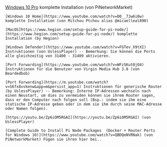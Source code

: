 

   [Windows 10 Pro](https://www.youtube.com/watch?v=QBDQeNVRNak) komplette Installation (von PiNetworkMarket)

    [Windows 10 Home](https://www.youtube.com/watch?v=D0__7Jw6i0w) komplette Installation (von Mitchou Ptchou alias @micaelleal890)

    [MacOS]https://www.hegion.com/setup-guide-for-pi-node/](https://www.hegion.com/setup-guide-for-pi-node/) komplette Installation (by Hegion)

    [Windows Defender](https://www.youtube.com/watch?v=FGTev_X9tXI) Instruktionen (von UslessPlayer) -- Bemerkung: Sie können die Ports alle gleichzeitig von 31400 - 31409 aktivieren.

    [Port Forwarding](https://www.youtube.com/watch?v=WFzSKut0jO4) Instruktionen für die Benutzer von Virgin Media Hub 3.0 (von Beardedbob)

    [Port Forwarding](https://m.youtube.com/watch?v=S6fx8xvkenw&app=m&persist_app=1) Instruktionen für generische Router (by UslessPlayer) -- Bemerkung: Interne IP-Adressen wechseln nach einen Neustart, um dies zu vermeiden können sie ihrem Router sagen, dass er den Computer nach folgen soll (Bsp.: indem sie ihm eine statische IP-Adresse geben oder in dem sie ihm durch seine MAC-Adresse oder Namen folgen).

    [https://youtu.be/Zp6iOM5RGAI](https://youtu.be/Zp6iOM5RGAI) (von UslessPlayer)

    [Complete Guide to Install Pi Node Packages  (Docker + Router Ports for Windows 10)](https://www.youtube.com/watch?v=QBDQeNVRNak) (von PiNetworkMarket) Fügen sie ihren hier bei..

